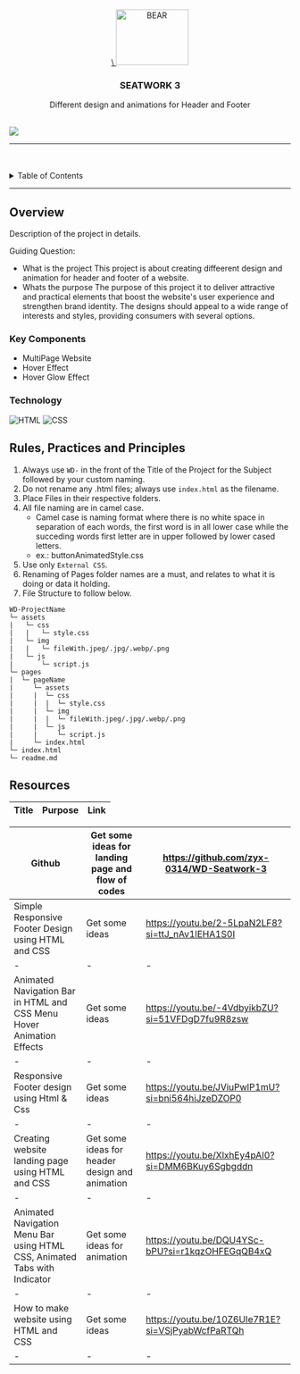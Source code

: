 <a name="readme-top">

<br/>

<br />
<div align="center">
  <a href="https://github.com/zyx-0314/">\
  <img src="./img/BEAR.png" alt="BEAR" width="130" height="100">
  </a>

  <h3 align="center">SEATWORK 3</h3>
</div>
<div align="center">
  Different design and animations for Header and Footer
</div>

<br />


![](https://visit-counter.vercel.app/counter.png?page=Aviona05/WD-SEATWORK-3)

---

<br />
<br />

<details>
  <summary>Table of Contents</summary>
  <ol>
    <li>
      <a href="#overview">Overview</a>
      <ol>
        <li>
          <a href="#key-components">Key Components</a>
        </li>
        <li>
          <a href="#technology">Technology</a>
        </li>
      </ol>
    </li>
    <li>
      <a href="#rule,-practices-and-principles">Rules, Practices and Principles</a>
    </li>
    <li>
      <a href="#resources">Resources</a>
    </li>
  </ol>
</details>

---

## Overview


Description of the project in details.

Guiding Question:
- What is the project
This project is about creating diffeerent design and animation for header and footer of a website.
- Whats the purpose
The purpose of this project it to deliver attractive and practical elements that boost the website's user experience and strengthen brand identity. The designs should appeal to a wide range of interests and styles, providing consumers with several options.


### Key Components

- MultiPage Website
- Hover Effect
- Hover Glow Effect

### Technology
![HTML](https://img.shields.io/badge/HTML-E34F26?style=for-the-badge&logo=html5&logoColor=white)
![CSS](https://img.shields.io/badge/CSS-1572B6?style=for-the-badge&logo=css3&logoColor=white)

## Rules, Practices and Principles
1. Always use `WD-` in the front of the Title of the Project for the Subject followed by your custom naming.
2. Do not rename any .html files; always use `index.html` as the filename.
3. Place Files in their respective folders.
4. All file naming are in camel case.
   - Camel case is naming format where there is no white space in separation of each words, the first word is in all lower case while the succeding words first letter are in upper followed by lower cased letters.
   - ex.: buttonAnimatedStyle.css
5. Use only `External CSS`.
6. Renaming of Pages folder names are a must, and relates to what it is doing or data it holding.
7. File Structure to follow below.

```
WD-ProjectName
└─ assets
|   └─ css
|   |   └─ style.css
|   └─ img
|   |   └─ fileWith.jpeg/.jpg/.webp/.png
|   └─ js
|       └─ script.js
└─ pages
|  └─ pageName
|     └─ assets
|     |  └─ css
|     |  |  └─ style.css
|     |  └─ img
|     |  |  └─ fileWith.jpeg/.jpg/.webp/.png
|     |  └─ js
|     |     └─ script.js
|     └─ index.html
└─ index.html
└─ readme.md
```

## Resources


| Title | Purpose | Link |
|-|-|-|

|Github|Get some ideas for landing page and flow of codes|https://github.com/zyx-0314/WD-Seatwork-3|
|-|-|-|
|Simple Responsive Footer Design using HTML and CSS|Get some ideas|https://youtu.be/2-5LpaN2LF8?si=ttJ_nAv1lEHA1S0I|
|-|-|-|
|Animated Navigation Bar in HTML and CSS Menu Hover Animation Effects|Get some ideas|https://youtu.be/-4VdbyikbZU?si=51VFDgD7fu9R8zsw|
|-|-|-|
|Responsive Footer design using Html & Css|Get some ideas|https://youtu.be/JViuPwlP1mU?si=bni564hiJzeDZOP0|
|-|-|-|
|Creating website landing page using HTML and CSS|Get some ideas for header design and animation|https://youtu.be/XlxhEy4pAI0?si=DMM6BKuy6Sgbgddn |
|-|-|-|
|Animated Navigation Menu Bar using HTML CSS, Animated Tabs with Indicator |Get some ideas for animation|https://youtu.be/DQU4YSc-bPU?si=r1kqzOHFEGqQB4xQ|
|-|-|-|
|How to make website using HTML and CSS|Get some ideas|https://youtu.be/10Z6UIe7R1E?si=VSjPyabWcfPaRTQh|
|-|-|-|

